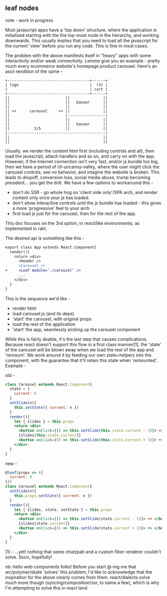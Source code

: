 leaf nodes
---

note - work in progress 

Most javascript apps have a 'top down' structure, where the application is initialized starting with the the top-most node in the hierarchy, and working downwards. This usually implies that you need to load all the javascript for the current 'view' before you run any code. This is fine in most cases. 

The problem with the above manifests itself in "heavy" apps with some interactivity and/or weak connectivity. Lemme give you an example - pretty much every ecommerce website's homepage product carousel. Here's an ascii rendition of the same -

```
+-------------------------------------+------+
| logo                                |  (3) | 
|                                     | cart |
+-------------------------------------+------+
||                         ||               ||
||                         ||   banner      ||
||                         ||               ||
|| <+      carousel     +> ||               ||
||                         |-----------------|
||                         ||               ||
||                         ||   banner      ||
||           2/5           ||               ||
|--------------------------------------------|
||                                          ||
||                                          ||
```

Usually, we render the content html first (including controls and all), then load the javascript, attach handlers and so on, and carry on with the app. However, if the internet connection isn't very fast, and/or js bundle too big, then we have a period of UI-uncanny-valley, where the user might click the carousel controls, see no behavior, and imagine the website is broken. This leads to dropoff, conversion loss, social media abuse, trump becoming president... you get the drill. We have a few options to workaround this - 

- don't do SSR - go whole hog on 'client side only'/SPA arch, and render content only once your js has loaded. 
- don't show interactive controls until the js bundle has loaded - this gives a more 'progressive' feel to your arch
- first load js just for the carousel, then for the rest of the app. 

This doc focuses on the 3rd option, in react/like environments, as implemented in rakt. 

The desired api is something like this -
```diff
export class App extends React.Component{
  render(){
    return <div>
      <Header />
-     <Carousel />
+     <Leaf module='./carousel' />    
      ...  
    </div>
  }
}
```

This is the sequence we'd like - 

- render html
- load carousel.js (and its deps)
- 'start' the carousel, with original props
- load the rest of the application
- 'start' the app, seamlessly picking up the carousel component 

While this is fairly doable, it's the last step that causes complications. Because react doesn't support this flow in a first class manner[1], the 'state' of the carousel will be blown away when we load the rest of the app and 'remount'. We work around it by feeding our own state+helpers into the component, with the guarantee that it'll retain this state when 'remounted'. Example -

old - 
```jsx
class Carousel extends React.Component{
  state = {
    current: 0
  }
  setSlide(n){
    this.setState({ current: n })
  }
  render(){
    let { slides } = this.props
    return <div>
      <button onClick={() => this.setSlide(this.state.current - 1)}> <+ </button>
      {slides[this.state.current]}
      <button onClick={() => this.setSlide(this.state.current + 1)}> +> </button>
    </div>
  }
}
```

new - 
```jsx
@leaf(props => ({
  current: 0
}))
class Carousel extends React.Component{
  setSlide(n){
    this.props.setState({ current: n })
  }
  render(){
    let { slides, state, setState } = this.props
    return <div>
      <button onClick={() => this.setSlide(state.current - 1)}> <+ </button>
      {slides[state.current]}
      <button onClick={() => this.setSlide(state.current + 1)}> +> </button>
    </div>
  }
}
```

[1] - ...yet! nothing that some chutzpah and a custom fiber renderer couldn't solve. Soon, hopefully!

nb: hello web components folks! Before you start @-ing me that wc/polymer/skate 'solves' this problem, I'd like to acknowledge that the inspiration for the above clearly comes from them. react/dialects solve much more though (syncing/composition/ssr, to name a few), which is why I'm attempting to solve this in react land. 